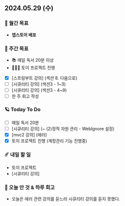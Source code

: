 ## 2024.05.29 (수)

### 🚀 월간 목표

- **앱스토어 배포**
  <br/>

### 💫 주간 목표

- 📚 매일 독서 20분 이상
- 🦹🏻‍♀️ 토이 프로젝트 진행
- [x] [스프링부트 강의] (섹션 8. 다음으로)
- [ ] [시큐리티 강의] (섹션3 - 1~3)
- [ ] [시큐리티 강의] (섹션3 - 4~9)
- [ ] 한 주 회고 작성
  <br/>

### 🪐 Today To Do

- [ ] 매일 독서 20분
- [ ] [시큐리티 강의] (~ (2)정적 자원 관리 - WebIgnore 설정)
- [x] [mvc2 강의] (에러)
- [x] 토이 프로젝트 진행 (계정관리 기능 진행중)
  <br/>

### ☄️ 내일 할 일

- 토이 프로젝트
- [시큐리티 강의]
  <br/>

### 👾 오늘 안 것 & 하루 회고

- 오늘은 에러 관련 강의를 듣느라 시큐리티 강의를 듣지 못했다. 